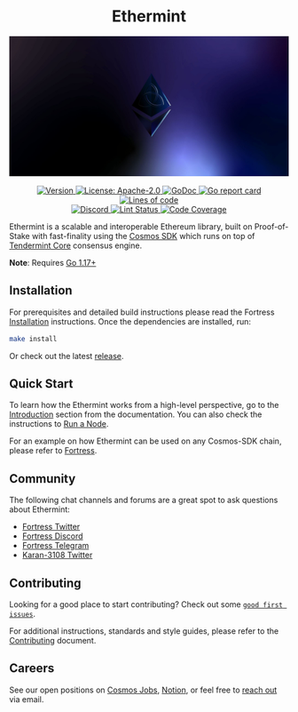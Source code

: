 <!--
parent:
  order: false
-->

<div align="center">
  <h1> Ethermint </h1>
</div>

![banner](docs/ethermint.jpg)

<div align="center">
  <a href="https://github.com/Karan-3108/ethermint/releases/latest">
    <img alt="Version" src="https://img.shields.io/github/tag/Karan-3108/ethermint.svg" />
  </a>
  <a href="https://github.com/Karan-3108/ethermint/blob/main/LICENSE">
    <img alt="License: Apache-2.0" src="https://img.shields.io/github/license/Karan-3108/ethermint.svg" />
  </a>
  <a href="https://pkg.go.dev/github.com/Karan-3108/ethermint">
    <img alt="GoDoc" src="https://godoc.org/github.com/Karan-3108/ethermint?status.svg" />
  </a>
  <a href="https://goreportcard.com/report/github.com/Karan-3108/ethermint">
    <img alt="Go report card" src="https://goreportcard.com/badge/github.com/Karan-3108/ethermint"/>
  </a>
  <a href="https://bestpractices.coreinfrastructure.org/projects/5018">
    <img alt="Lines of code" src="https://img.shields.io/tokei/lines/github/Karan-3108/ethermint">
  </a>
</div>
<div align="center">
  <a href="https://discord.gg/trje9XuAmy">
    <img alt="Discord" src="https://img.shields.io/discord/809048090249134080.svg" />
  </a>
  <a href="https://github.com/Karan-3108/ethermint/actions?query=branch%3Amain+workflow%3ALint">
    <img alt="Lint Status" src="https://github.com/Karan-3108/ethermint/actions/workflows/lint.yml/badge.svg?branch=main" />
  </a>
  <a href="https://codecov.io/gh/Karan-3108/ethermint">
    <img alt="Code Coverage" src="https://codecov.io/gh/Karan-3108/ethermint/branch/main/graph/badge.svg" />
  </a>
</div>

Ethermint is a scalable and interoperable Ethereum library, built on Proof-of-Stake with fast-finality using the [Cosmos SDK](https://github.com/cosmos/cosmos-sdk/) which runs on top of [Tendermint Core](https://github.com/tendermint/tendermint) consensus engine.

**Note**: Requires [Go 1.17+](https://golang.org/dl/)

## Installation

For prerequisites and detailed build instructions please read the Fortress [Installation](https://fortress.dev/quickstart/installation.html) instructions. Once the dependencies are installed, run:

```bash
make install
```

Or check out the latest [release](https://github.com/Karan-3108/ethermint/releases).

## Quick Start

To learn how the Ethermint works from a high-level perspective, go to the [Introduction](https://fortress.dev/intro/overview.html) section from the documentation. You can also check the instructions to [Run a Node](https://fortress.dev/quickstart/run_node.html).

For an example on how Ethermint can be used on any Cosmos-SDK chain, please refer to [Fortress](https://www.github.com/Karan-3108/fortress).

## Community

The following chat channels and forums are a great spot to ask questions about Ethermint:

- [Fortress Twitter](https://twitter.com/FortressOrg)
- [Fortress Discord](https://discord.gg/trje9XuAmy)
- [Fortress Telegram](https://t.me/FortressOrg)
- [Karan-3108 Twitter](https://twitter.com/Karan-3108HQ)

## Contributing

Looking for a good place to start contributing? Check out some [`good first issues`](https://github.com/Karan-3108/ethermint/issues?q=is%3Aopen+is%3Aissue+label%3A%22good+first+issue%22).

For additional instructions, standards and style guides, please refer to the [Contributing](./CONTRIBUTING.md) document.

## Careers

See our open positions on [Cosmos Jobs](https://jobs.cosmos.network/project/fortress-d0sk1uxuh-remote/), [Notion](https://Karan-3108.notion.site), or feel free to [reach out](mailto:careers@thars.is) via email.
